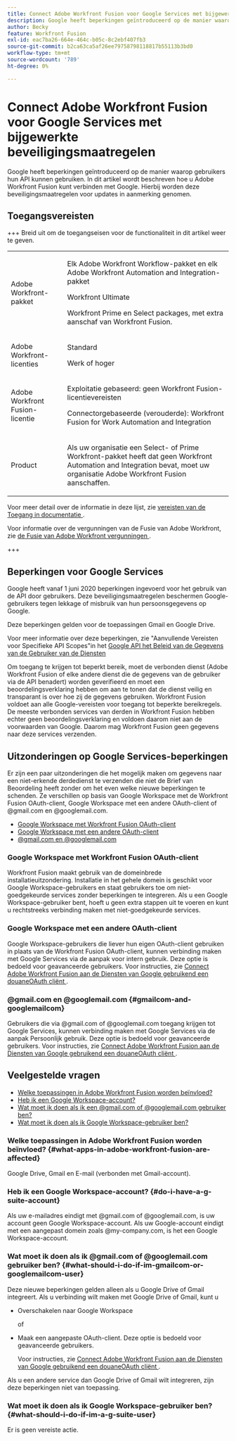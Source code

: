 ```yaml
---
title: Connect Adobe Workfront Fusion voor Google Services met bijgewerkte beveiligingsmaatregelen
description: Google heeft beperkingen geïntroduceerd op de manier waarop gebruikers hun API kunnen gebruiken. In dit artikel wordt beschreven hoe u Adobe Workfront Fusion kunt verbinden met Google. Hierbij worden deze beveiligingsmaatregelen voor updates in aanmerking genomen.
author: Becky
feature: Workfront Fusion
exl-id: eac7ba26-664e-464c-b05c-8c2ebf407fb3
source-git-commit: b2ca63ca5af26ee79758798118817b55113b3bd0
workflow-type: tm+mt
source-wordcount: '789'
ht-degree: 0%

---
```


# Connect Adobe Workfront Fusion voor Google Services met bijgewerkte beveiligingsmaatregelen

Google heeft beperkingen geïntroduceerd op de manier waarop gebruikers hun API kunnen gebruiken. In dit artikel wordt beschreven hoe u Adobe Workfront Fusion kunt verbinden met Google. Hierbij worden deze beveiligingsmaatregelen voor updates in aanmerking genomen.

## Toegangsvereisten

+++ Breid uit om de toegangseisen voor de functionaliteit in dit artikel weer te geven.

<table style="table-layout:auto">
 <col> 
 <col> 
 <tbody> 
  <tr> 
   <td role="rowheader">Adobe Workfront-pakket</td> 
   <td> <p>Elk Adobe Workfront Workflow-pakket en elk Adobe Workfront Automation and Integration-pakket</p><p>Workfront Ultimate</p><p>Workfront Prime en Select packages, met extra aanschaf van Workfront Fusion.</p> </td> 
  </tr> 
  <tr data-mc-conditions=""> 
   <td role="rowheader">Adobe Workfront-licenties</td> 
   <td> <p>Standard</p><p>Werk of hoger</p> </td> 
  </tr> 
  <tr> 
   <td role="rowheader">Adobe Workfront Fusion-licentie</td> 
   <td>
   <p>Exploitatie gebaseerd: geen Workfront Fusion-licentievereisten</p>
   <p>Connectorgebaseerde (verouderde): Workfront Fusion for Work Automation and Integration </p>
   </td> 
  </tr> 
  <tr> 
   <td role="rowheader">Product</td> 
   <td>
   <p>Als uw organisatie een Select- of Prime Workfront-pakket heeft dat geen Workfront Automation and Integration bevat, moet uw organisatie Adobe Workfront Fusion aanschaffen.</li></ul>
   </td> 
  </tr>
 </tbody> 
</table>

Voor meer detail over de informatie in deze lijst, zie [&#x200B; vereisten van de Toegang in documentatie &#x200B;](/help/workfront-fusion/references/licenses-and-roles/access-level-requirements-in-documentation.md).

Voor informatie over de vergunningen van de Fusie van Adobe Workfront, zie [&#x200B; de Fusie van Adobe Workfront vergunningen &#x200B;](/help/workfront-fusion/set-up-and-manage-workfront-fusion/licensing-operations-overview/license-automation-vs-integration.md).

+++

## Beperkingen voor Google Services

Google heeft vanaf 1 juni 2020 beperkingen ingevoerd voor het gebruik van de API door gebruikers. Deze beveiligingsmaatregelen beschermen Google-gebruikers tegen lekkage of misbruik van hun persoonsgegevens op Google.

Deze beperkingen gelden voor de toepassingen Gmail en Google Drive.

Voor meer informatie over deze beperkingen, zie &quot;Aanvullende Vereisten voor Specifieke API Scopes&quot;in het [&#x200B; Google API het Beleid van de Gegevens van de Gebruiker van de Diensten &#x200B;](https://developers.google.com/terms/api-services-user-data-policy#additional_requirements_for_specific_api_scopes)

Om toegang te krijgen tot beperkt bereik, moet de verbonden dienst (Adobe Workfront Fusion of elke andere dienst die de gegevens van de gebruiker via de API benadert) worden geverifieerd en moet een beoordelingsverklaring hebben om aan te tonen dat de dienst veilig en transparant is over hoe zij de gegevens gebruiken. Workfront Fusion voldoet aan alle Google-vereisten voor toegang tot beperkte bereikregels. De meeste verbonden services van derden in Workfront Fusion hebben echter geen beoordelingsverklaring en voldoen daarom niet aan de voorwaarden van Google. Daarom mag Workfront Fusion geen gegevens naar deze services verzenden.

## Uitzonderingen op Google Services-beperkingen

Er zijn een paar uitzonderingen die het mogelijk maken om gegevens naar een niet-erkende derdedienst te verzenden die niet de Brief van Beoordeling heeft zonder om het even welke nieuwe beperkingen te schenden. Ze verschillen op basis van Google Workspace met de Workfront Fusion OAuth-client, Google Workspace met een andere OAuth-client of @gmail.com en @googlemail.com.

* [Google Workspace met Workfront Fusion OAuth-client](#google-workspace-with-workfront-fusion-oauth-client)
* [Google Workspace met een andere OAuth-client](#google-workspace-with-another-oauth-client)
* [@gmail.com en @googlemail.com](#gmailcom-and-googlemailcom)

### Google Workspace met Workfront Fusion OAuth-client

Workfront Fusion maakt gebruik van de domeinbrede installatieuitzondering. Installatie in het gehele domein is geschikt voor Google Workspace-gebruikers en staat gebruikers toe om niet-goedgekeurde services zonder beperkingen te integreren. Als u een Google Workspace-gebruiker bent, hoeft u geen extra stappen uit te voeren en kunt u rechtstreeks verbinding maken met niet-goedgekeurde services.

### Google Workspace met een andere OAuth-client

Google Workspace-gebruikers die liever hun eigen OAuth-client gebruiken in plaats van de Workfront Fusion OAuth-client, kunnen verbinding maken met Google Services via de aanpak voor intern gebruik. Deze optie is bedoeld voor geavanceerde gebruikers. Voor instructies, zie [&#x200B; Connect Adobe Workfront Fusion aan de Diensten van Google gebruikend een douaneOAuth cliënt &#x200B;](/help/workfront-fusion/create-scenarios/connect-to-apps/connect-fusion-to-google-using-oauth.md).

### @gmail.com en @googlemail.com {#gmailcom-and-googlemailcom}

Gebruikers die via @gmail.com of @googlemail.com toegang krijgen tot Google Services, kunnen verbinding maken met Google Services via de aanpak Persoonlijk gebruik. Deze optie is bedoeld voor geavanceerde gebruikers. Voor instructies, zie [&#x200B; Connect Adobe Workfront Fusion aan de Diensten van Google gebruikend een douaneOAuth cliënt &#x200B;](/help/workfront-fusion/create-scenarios/connect-to-apps/connect-fusion-to-google-using-oauth.md).

## Veelgestelde vragen

* [Welke toepassingen in Adobe Workfront Fusion worden beïnvloed?](#what-apps-in-adobe-workfront-fusion-are-affected)
* [Heb ik een Google Workspace-account?](#do-i-have-a-g-suite-account)
* [Wat moet ik doen als ik een @gmail.com of @googlemail.com gebruiker ben?](#what-should-i-do-if-im-gmailcom-or-googlemailcom-user)
* [Wat moet ik doen als ik Google Workspace-gebruiker ben?](#what-should-i-do-if-im-a-g-suite-user)

### Welke toepassingen in Adobe Workfront Fusion worden beïnvloed? {#what-apps-in-adobe-workfront-fusion-are-affected}

Google Drive, Gmail en E-mail (verbonden met Gmail-account).

### Heb ik een Google Workspace-account? {#do-i-have-a-g-suite-account}

Als uw e-mailadres eindigt met @gmail.com of @googlemail.com, is uw account geen Google Workspace-account. Als uw Google-account eindigt met een aangepast domein zoals @my-company.com, is het een Google Workspace-account.

### Wat moet ik doen als ik @gmail.com of @googlemail.com gebruiker ben? {#what-should-i-do-if-im-gmailcom-or-googlemailcom-user}

Deze nieuwe beperkingen gelden alleen als u Google Drive of Gmail integreert. Als u verbinding wilt maken met Google Drive of Gmail, kunt u

* Overschakelen naar Google Workspace

  of

* Maak een aangepaste OAuth-client. Deze optie is bedoeld voor geavanceerde gebruikers.

  Voor instructies, zie [&#x200B; Connect Adobe Workfront Fusion aan de Diensten van Google gebruikend een douaneOAuth cliënt &#x200B;](/help/workfront-fusion/create-scenarios/connect-to-apps/connect-fusion-to-google-using-oauth.md).

Als u een andere service dan Google Drive of Gmail wilt integreren, zijn deze beperkingen niet van toepassing.

### Wat moet ik doen als ik Google Workspace-gebruiker ben? {#what-should-i-do-if-im-a-g-suite-user}

Er is geen vereiste actie.
